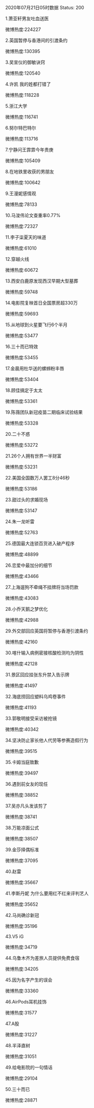 2020年07月21日05时数据
Status: 200

1.萧亚轩男友吐血送医

微博热度:224227

2.英国暂停与香港间的引渡条约

微博热度:130395

3.吴宣仪的御敏诀窍

微博热度:120540

4.许凯 我的姓都打错了

微博热度:118228

5.浙江大学

微博热度:116741

6.努尔特巴特尔

微博热度:113716

7.宁静问王霏霏今年贵庚

微博热度:105409

8.在地铁里收获的男朋友

微博热度:100642

9.王漫妮感情观

微博热度:78133

10.马浚伟论文查重率0.77%

微博热度:72327

11.李子柒夏天的味道

微博热度:61010

12.穿越火线

微博热度:60672

13.西安白鹿原发现西汉早期大型墓葬

微博热度:59748

14.电影院复映首日全国票房超330万

微博热度:59693

15.从地球到火星要飞行6个半月

微博热度:53477

16.三十而已特效

微博热度:53455

17.金晨用杜华送的螺蛳粉丰唇

微博热度:53404

18.顾佳搞定于太太

微博热度:53361

19.陈薇团队新冠疫苗二期临床试验结果

微博热度:53328

20.二十不惑

微博热度:53272

21.26个人拥有世界一半财富

微博热度:53231

22.美国全国数万人罢工8分46秒

微博热度:53186

23.甜过头的求婚现场

微博热度:53147

24.朱一龙听雷

微博热度:52763

25.德国最大连锁百货进入破产程序

微博热度:48899

26.恋爱中最加分的细节

微博热度:43466

27.上海遛狗不牵绳不挂牌将当场罚款

微博热度:43083

28.小乔天鹅之梦优化

微博热度:42988

29.外交部回应英国将暂停与香港引渡条约

微博热度:42160

30.喀什输入病例密接核酸检测均为阴性

微博热度:42128

31.景区回应挂张东升禁入告示牌

微博热度:41497

32.海底捞回应塑料乌鸡卷事件

微博热度:41193

33.郭敬明接受采访被抢镜

微博热度:40342

34.坚决防止家长他人代劳等参赛造假行为

微博热度:39515

35.卡姆当庭致歉

微博热度:39497

36.遇到前女友的现任

微博热度:38852

37.吴亦凡头发该剪了

微博热度:38741

38.万能凉面公式

微博热度:38507

39.金莎择偶标准

微博热度:37095

40.赵雷

微博热度:35667

41.李斯丹妮 为什么要用红不红来评判艺人

微博热度:35652

42.马尚确诊新冠

微博热度:35196

43.V5 iG

微博热度:34719

44.乌鲁木齐为差旅人员提供免费食宿

微博热度:34205

45.因为名字产生的误会

微博热度:33360

46.AirPods耳机挂饰

微博热度:31577

47.A股

微博热度:31227

48.半泽直树

微博热度:31051

49.给电影院的一句情话

微博热度:29104

50.三十而已

微博热度:28871

